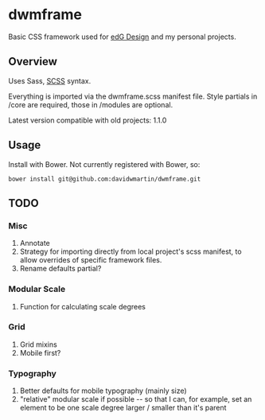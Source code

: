 # dwmframe
Basic CSS framework used for [edG Design](http://edgdesign.co) and my personal projects. 

## Overview
Uses Sass, [SCSS](http://sass-lang.com/documentation/file.SASS_REFERENCE.html) syntax. 

Everything is imported via the dwmframe.scss manifest file. Style partials in /core are required, those in /modules are optional. 

Latest version compatible with old projects: 1.1.0

## Usage
Install with Bower. Not currently registered with Bower, so: 
~~~~
bower install git@github.com:davidwmartin/dwmframe.git
~~~~

## TODO 

### Misc
1. Annotate
2. Strategy for importing directly from local project's scss manifest, to allow overrides of specific framework files.
3. Rename defaults partial?

### Modular Scale
1. Function for calculating scale degrees

### Grid
1. Grid mixins
2. Mobile first?

### Typography
1. Better defaults for mobile typography (mainly size) 
2. "relative" modular scale if possible -- so that I can, for example, set an element to be one scale degree larger / smaller than it's parent

